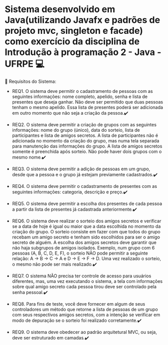 # Sistema desenvolvido em Java(utilizando Javafx e padrões de projeto mvc, singleton e facade) como exercício da disciplina de Introdução à programação 2 - Java - UFRPE 💻 

  📌 Requisitos do Sistema:
 
- REQ1. O sistema deve permitir o cadastramento de pessoas com as seguintes informações: nome completo, apelido, senha e lista de presentes que deseja ganhar. Não deve ser permitido que duas pessoas tenham o mesmo apelido. Essa lista de presentes poderá ser adicionada em outro momento que não seja a criação da pessoa.✔️

- REQ2. O sistema deve permitir a criação de grupos com as seguintes informações: nome do grupo (único), data do sorteio, lista de participantes e lista de amigos secretos. A lista de participantes não é adicionada no momento da criação do grupo, mas numa tela separada para manutenção das informações do grupo. A lista de amigos secretos somente é preenchida após sorteio. Não pode haver dois grupos com o mesmo nome.✔️

- REQ3. O sistema deve permitir a adição de pessoas em um grupo, desde que a pessoa e o grupo já estejam previamente cadastrados.✔️

- REQ4. O sistema deve permitir o cadastramento de presentes com as seguintes informações: categoria, descrição e preço.✔️

- REQ5. O sistema deve permitir a escolha dos presentes de cada pessoa a partir da lista de presentes já cadastrada anteriormente.✔️

- REQ6. O sistema deve realizar o sorteio dos amigos secretos e verificar se a data de hoje é igual ou maior que a data escolhida no momento da criação do grupo. O sorteio consiste em fazer com que todos do grupo recebam um amigo secreto e tenham sido escolhidos para ser o amigo secreto de alguém. A escolha dos amigos secretos deve garantir que não haja subgrupos de amigos isolados. Exemplo, num grupo com 6 pessoas (A, B, C, D, E, F), o sorteio NÃO pode permitir a seguinte relação: A -> B -> C -> A e D -> E -> F -> D. Uma vez realizado o sorteio, o mesmo não pode ser mais realizado.✔️

- REQ7. O sistema NÃO precisa ter controle de acesso para usuários diferentes, mas, uma vez executando o sistema, a tela com informações sobre qual amigo secreto cada pessoa tirou deve ser controlado pela senha pessoal.✔️

- REQ8. Para fins de teste, você deve fornecer em algum de seus controladores um método que retorne a lista de pessoas de um grupo com seus respectivos amigos secretos, com a intenção se verificar em modo de depuração se o sorteio foi realizado corretamente.✔️

- REQ9. O sistema deve obedecer ao padrão arquitetural MVC, ou seja, deve ser estruturado em camadas.✔️
